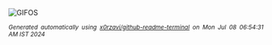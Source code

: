 <div align="justify">
<picture>
    <source media="(prefers-color-scheme: dark)" srcset="https://i.ibb.co/whNhwVP/output-gif.gif">
    <source media="(prefers-color-scheme: light)" srcset="https://i.ibb.co/whNhwVP/output-gif.gif">
    <img alt="GIFOS" src="https://i.ibb.co/whNhwVP/output-gif.gif">
</picture>

<sub><i>Generated automatically using [x0rzavi/github-readme-terminal](https://github.com/x0rzavi/github-readme-terminal) on Mon Jul 08 06:54:31 AM IST 2024</i></sub>

<!-- <details>
<summary>More details</summary>

</details> -->
</div>

<!-- Image deletion URL: https://ibb.co/JjRjyVG/282d700c420057f2a8d9b7818acb8be9 -->